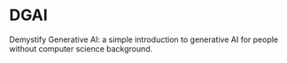 # DGAI
Demystify Generative AI: a simple introduction to generative AI for people without computer science background.
